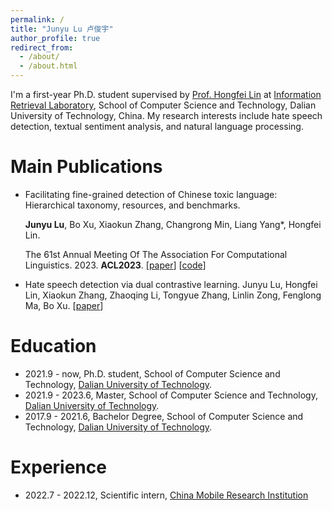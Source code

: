 ```yaml
---
permalink: /
title: "Junyu Lu 卢俊宇"
author_profile: true
redirect_from: 
  - /about/
  - /about.html
---
```


I'm a first-year Ph.D. student supervised by [Prof. Hongfei Lin](https://scholar.google.com/citations?hl=zh-CN&user=kV68br0AAAAJ) at [Information Retrieval Laboratory]( http://ir.dlut.edu.cn), School of Computer Science and Technology, Dalian University of Technology, China. My research interests include hate speech detection, textual sentiment analysis, and natural language processing.

Main Publications
======
- Facilitating fine-grained detection of Chinese toxic language: Hierarchical taxonomy, resources, and benchmarks.
  
  **Junyu Lu**, Bo Xu, Xiaokun Zhang, Changrong Min, Liang Yang*, Hongfei Lin.

  The 61st Annual Meeting Of The Association For Computational Linguistics. 2023. **ACL2023**. [[paper](https://aclanthology.org/2023.acl-long.898.pdf)] [[code](https://github.com/DUT-lujunyu/ToxiCN)]

- Hate speech detection via dual contrastive learning.
  Junyu Lu, Hongfei Lin, Xiaokun Zhang, Zhaoqing Li, Tongyue Zhang, Linlin Zong, Fenglong Ma, Bo Xu. 
  [[paper](https://aclanthology.org/2023.acl-long.898.pdf)]


Education
======
- 2021.9 - now, Ph.D. student, School of Computer Science and Technology, [Dalian University of Technology](https://www.dlut.edu.cn).
- 2021.9 - 2023.6, Master, School of Computer Science and Technology, [Dalian University of Technology](https://www.dlut.edu.cn).
- 2017.9 - 2021.6, Bachelor Degree, School of Computer Science and Technology, [Dalian University of Technology](https://www.dlut.edu.cn).

Experience
======
- 2022.7 - 2022.12, Scientific intern, [China Mobile Research Institution](http://cmri.chinamobile.com/)

